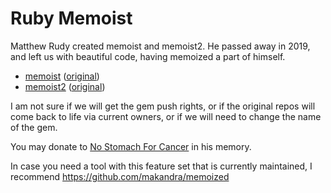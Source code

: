 # Ruby Memoist

Matthew Rudy created memoist and memoist2.  He passed away in 2019, and left us with beautiful code, having memoized a part of himself.

- [memoist](https://github.com/memoist/memoist) ([original](https://github.com/matthewrudy/memoist))
- [memoist2](https://github.com/memoist/memoist2) ([original](https://github.com/matthewrudy/memoist2))

I am not sure if we will get the gem push rights, or if the original repos will come back to life via current owners, or if we will need to change the name of the gem.

You may donate to [No Stomach For Cancer](https://www.justgiving.com/fundraising/inmemoryofmatthewjacobs) in his memory.

In case you need a tool with this feature set that is currently maintained, I recommend https://github.com/makandra/memoized
